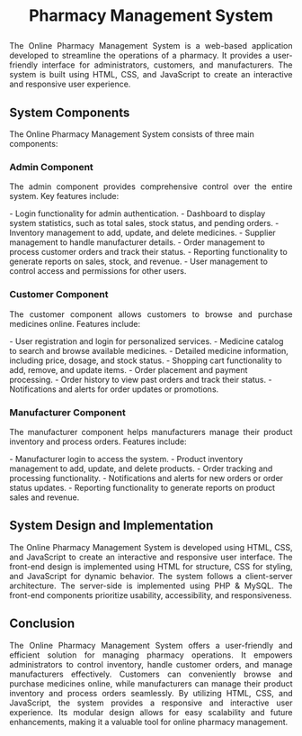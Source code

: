 # <p align="center"> Pharmacy Management System </p>

<p align="justify">
The Online Pharmacy Management System is a web-based application developed to streamline the operations of a pharmacy. It provides a user-friendly interface for administrators, customers, and manufacturers. The system is built using HTML, CSS, and JavaScript to create an interactive and responsive user experience.</p>

## System Components
The Online Pharmacy Management System consists of three main components:

### Admin Component
<p align="justify">The admin component provides comprehensive control over the entire system. Key features include:</p>
- Login functionality for admin authentication.
- Dashboard to display system statistics, such as total sales, stock status, and pending orders.
- Inventory management to add, update, and delete medicines.
- Supplier management to handle manufacturer details.
- Order management to process customer orders and track their status.
- Reporting functionality to generate reports on sales, stock, and revenue.
- User management to control access and permissions for other users.

### Customer Component
<p align="justify">The customer component allows customers to browse and purchase medicines online. Features include:</p>
- User registration and login for personalized services.
- Medicine catalog to search and browse available medicines.
- Detailed medicine information, including price, dosage, and stock status.
- Shopping cart functionality to add, remove, and update items.
- Order placement and payment processing.
- Order history to view past orders and track their status.
- Notifications and alerts for order updates or promotions.

### Manufacturer Component
<p align="justify">The manufacturer component helps manufacturers manage their product inventory and process orders. Features include:</p>
- Manufacturer login to access the system.
- Product inventory management to add, update, and delete products.
- Order tracking and processing functionality.
- Notifications and alerts for new orders or order status updates.
- Reporting functionality to generate reports on product sales and revenue.

## System Design and Implementation
<p align="justify">The Online Pharmacy Management System is developed using HTML, CSS, and JavaScript to create an interactive and responsive user interface. The front-end design is implemented using HTML for structure, CSS for styling, and JavaScript for dynamic behavior. The system follows a client-server architecture. The server-side is implemented using PHP & MySQL. The front-end components prioritize usability, accessibility, and responsiveness.</p>

## Conclusion
<p align="justify">The Online Pharmacy Management System offers a user-friendly and efficient solution for managing pharmacy operations. It empowers administrators to control inventory, handle customer orders, and manage manufacturers effectively. Customers can conveniently browse and purchase medicines online, while manufacturers can manage their product inventory and process orders seamlessly. By utilizing HTML, CSS, and JavaScript, the system provides a responsive and interactive user experience. Its modular design allows for easy scalability and future enhancements, making it a valuable tool for online pharmacy management.</p>
